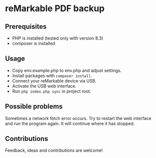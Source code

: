 # reMarkable PDF backup

## Prerequisites

- PHP is installed (tested only with version 8.3)
- composer is installed

## Usage

- Copy env.example.php to env.php and adjust settings.
- Install packages with `composer install`.
- Connect your reMarkable device via USB.
- Activate the USB web interface.
- Run `php index.php sync` in project root.

## Possible problems

Sometimes a network fetch error occurs. Try to restart the web interface and run the program again. It will continue where it has stopped.

## Contributions

Feedback, ideas and contributions are welcome!
